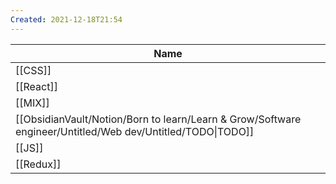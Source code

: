```yaml
---
Created: 2021-12-18T21:54
---
```

|Name|
|---|
|[[CSS]]|
|[[React]]|
|[[MIX]]|
|[[ObsidianVault/Notion/Born to learn/Learn & Grow/Software engineer/Untitled/Web dev/Untitled/TODO\|TODO]]|
|[[JS]]|
|[[Redux]]|